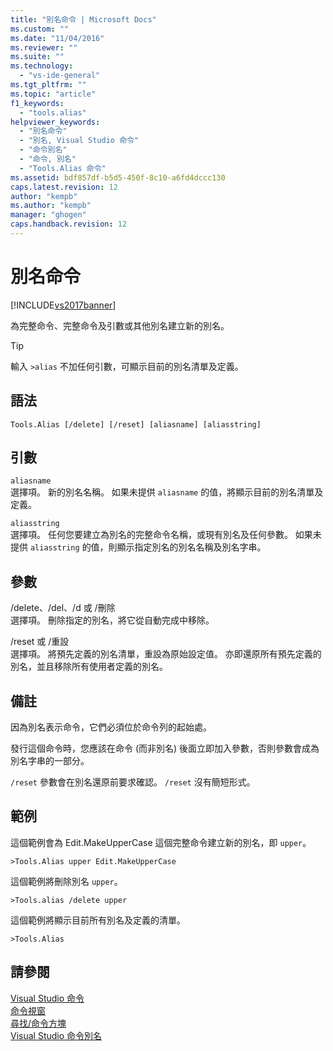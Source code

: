 ```yaml
---
title: "別名命令 | Microsoft Docs"
ms.custom: ""
ms.date: "11/04/2016"
ms.reviewer: ""
ms.suite: ""
ms.technology: 
  - "vs-ide-general"
ms.tgt_pltfrm: ""
ms.topic: "article"
f1_keywords: 
  - "tools.alias"
helpviewer_keywords: 
  - "別名命令"
  - "別名, Visual Studio 命令"
  - "命令別名"
  - "命令, 別名"
  - "Tools.Alias 命令"
ms.assetid: bdf857df-b5d5-450f-8c10-a6fd4dccc130
caps.latest.revision: 12
author: "kempb"
ms.author: "kempb"
manager: "ghogen"
caps.handback.revision: 12
---
```

# 別名命令
[!INCLUDE[vs2017banner](../../code-quality/includes/vs2017banner.md)]

為完整命令、完整命令及引數或其他別名建立新的別名。  
  
> [!TIP]
>  輸入 `>alias` 不加任何引數，可顯示目前的別名清單及定義。  
  
## 語法  
  
```  
Tools.Alias [/delete] [/reset] [aliasname] [aliasstring]  
```  
  
## 引數  
 `aliasname`  
 選擇項。  新的別名名稱。  如果未提供 `aliasname` 的值，將顯示目前的別名清單及定義。  
  
 `aliasstring`  
 選擇項。  任何您要建立為別名的完整命令名稱，或現有別名及任何參數。  如果未提供 `aliasstring` 的值，則顯示指定別名的別名名稱及別名字串。  
  
## 參數  
 \/delete、\/del、\/d 或 \/刪除  
 選擇項。  刪除指定的別名，將它從自動完成中移除。  
  
 \/reset 或 \/重設  
 選擇項。  將預先定義的別名清單，重設為原始設定值。  亦即還原所有預先定義的別名，並且移除所有使用者定義的別名。  
  
## 備註  
 因為別名表示命令，它們必須位於命令列的起始處。  
  
 發行這個命令時，您應該在命令 \(而非別名\) 後面立即加入參數，否則參數會成為別名字串的一部分。  
  
 `/reset` 參數會在別名還原前要求確認。  `/reset` 沒有簡短形式。  
  
## 範例  
 這個範例會為 Edit.MakeUpperCase 這個完整命令建立新的別名，即 `upper`。  
  
```  
>Tools.Alias upper Edit.MakeUpperCase  
```  
  
 這個範例將刪除別名 `upper`。  
  
```  
>Tools.alias /delete upper  
```  
  
 這個範例將顯示目前所有別名及定義的清單。  
  
```  
>Tools.Alias  
```  
  
## 請參閱  
 [Visual Studio 命令](../../ide/reference/visual-studio-commands.md)   
 [命令視窗](../../ide/reference/command-window.md)   
 [尋找\/命令方塊](../../ide/find-command-box.md)   
 [Visual Studio 命令別名](../../ide/reference/visual-studio-command-aliases.md)